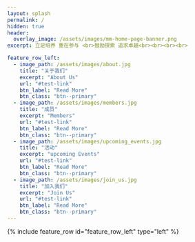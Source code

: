 ```yaml
---
layout: splash
permalink: /
hidden: true
header:
  overlay_image: /assets/images/mm-home-page-banner.png
excerpt: 立足培养 重在参与 <br>鼓励探索 追求卓越<br><br><br><br>

feature_row_left:
  - image_path: /assets/images/about.jpg
    title: "关于我们"
    excerpt: "About Us"
    url: "#test-link"
    btn_label: "Read More"
    btn_class: "btn--primary"
  - image_path: /assets/images/members.jpg
    title: "成员"
    excerpt: "Members"
    url: "#test-link"
    btn_label: "Read More"
    btn_class: "btn--primary"
  - image_path: /assets/images/upcoming_events.jpg
    title: "活动"
    excerpt: "upcoming Events"
    url: "#test-link"
    btn_label: "Read More"
    btn_class: "btn--primary"
  - image_path: /assets/images/join_us.jpg
    title: "加入我们"
    excerpt: "Join Us"
    url: "#test-link"
    btn_label: "Read More"
    btn_class: "btn--primary"
---
```


{% include feature_row id="feature_row_left" type="left" %}
